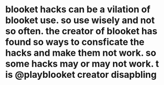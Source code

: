 # blooket hacks can be a vilation of blooket use. so use wisely and not so often. the creator of blooket has found so ways  to consficate the hacks and make them not work. so some hacks may or may not work. t is @playblooket creator disapbling
